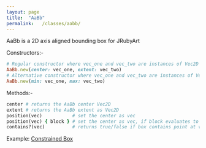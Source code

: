 ```yaml
---
layout: page
title:  "AaBb"
permalink:   /classes/aabb/
---
```


AaBb is a 2D axis aligned bounding box for JRubyArt

Constructors:-
```ruby
# Regular constructor where vec_one and vec_two are instances of Vec2D
AaBb.new(center: vec_one, extent: vec_two)
# Alternative constructor where vec_one and vec_two are instances of Vec2D
AaBb.new(min: vec_one, max: vec_two)
```

Methods:-
```ruby
center # returns the AaBb center Vec2D
extent # returns the AaBb extent as Vec2D
position(vec)           # set the center as vec
position(vec) { block } # set the center as vec, if block evaluates to true
contains?(vec)          # returns true/false if box contains point at vec
```

Example: [Constrained Box][example]

[example]: https://github.com/ruby-processing/JRubyArt-examples/blob/master/processing_app/library/vecmath/vec2d/aabb_test.rb
